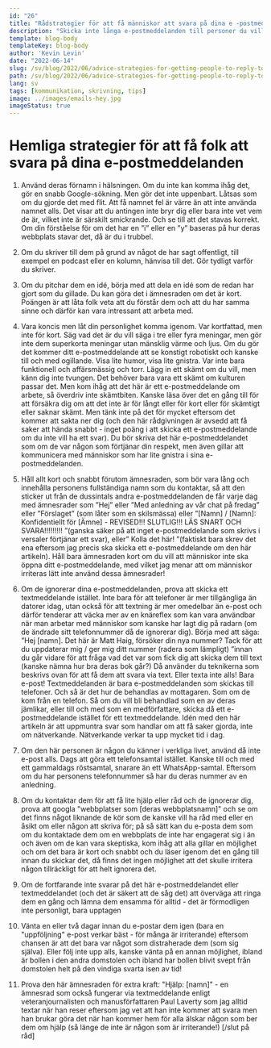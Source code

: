 ```yaml
---
id: "26"
title: "Rådstrategier för att få människor att svara på dina e -postmeddelanden"
description: "Skicka inte långa e-postmeddelanden till personer du vill arbeta med.  Lägg bara din poäng så snabbt som möjligt och håll den kort."
template: blog-body
templateKey: blog-body
author: 'Kevin Levin'
date: "2022-06-14"
slug: /sv/blog/2022/06/advice-strategies-for-getting-people-to-reply-to-your-emails
path: /sv/blog/2022/06/advice-strategies-for-getting-people-to-reply-to-your-emails
lang: sv
tags: [kommunikation, skrivning, tips]
image: ../images/emails-hey.jpg
imageStatus: true
---
```


# Hemliga strategier för att få folk att svara på dina e-postmeddelanden

1. Använd deras förnamn i hälsningen. Om du inte kan komma ihåg det, gör en snabb Google-sökning. Men gör det inte uppenbart. Låtsas som om du gjorde det med flit. Att få namnet fel är värre än att inte använda namnet alls. Det visar att du antingen inte bryr dig eller bara inte vet vem de är, vilket inte är särskilt smickrande. Och se till att det stavas korrekt. Om din förståelse för om det har en ”i” eller en ”y” baseras på hur deras webbplats stavar det, då är du i trubbel.

2. Om du skriver till dem på grund av något de har sagt offentligt, till exempel en podcast eller en kolumn, hänvisa till det. Gör tydligt varför du skriver.

3. Om du pitchar dem en idé, börja med att dela en idé som de redan har gjort som du gillade. Du kan göra det i ämnesraden om det är kort. Poängen är att låta folk veta att du förstår dem och att du har samma sinne och därför kan vara intressant att arbeta med.

4. Vara koncis men låt din personlighet komma igenom. Var kortfattad, men inte för kort. Säg vad det är du vill säga i tre eller fyra meningar, men gör inte dem superkorta meningar utan mänsklig värme och ljus. Om du gör det kommer ditt e-postmeddelande att se konstigt robotiskt och kanske till och med ogillande. Visa lite humor, visa lite gnistra. Var inte bara funktionell och affärsmässig och torr. Lägg in ett skämt om du vill, men känn dig inte tvungen. Det behöver bara vara ett skämt om kulturen passar det. Men kom ihåg att det här är ett e-postmeddelande om arbete, så överdriv inte skämtbiten. Kanske läsa över det en gång till för att försäkra dig om att det inte är för långt eller för kort eller för skämtigt eller saknar skämt. Men tänk inte på det för mycket eftersom det kommer att sakta ner dig (och den här rådgivningen är avsedd att få saker att hända snabbt - inget poäng i att skicka ett e-postmeddelande om du inte vill ha ett svar). Du bör skriva det här e-postmeddelandet som om de var någon som förtjänar din respekt, men även gillar att kommunicera med människor som har lite gnistra i sina e-postmeddelanden.

5. Håll allt kort och snabbt förutom ämnesraden, som bör vara lång och innehålla personens fullständiga namn som du kontaktar, så att den sticker ut från de dussintals andra e-postmeddelanden de får varje dag med ämnesrader som ”Hej” eller ”Med anledning av vår chat på fredag” eller ”Förslaget” (som låter som en skilsmässa) eller ”[Namn] / [Namn]: Konfidentiellt för [Ämne] - REVISED!!! SLUTLIG!!! LÄS SNART OCH SVARA!!!!!!!!! ”(ganska säker på att inget e-postmeddelande som skrivs i versaler förtjänar ett svar), eller” Kolla det här! ”(faktiskt bara skrev det ena eftersom jag precis ska skicka ett e-postmeddelande om den här artikeln). Håll bara ämnesraden kort om du vill att människor inte ska öppna ditt e-postmeddelande, med vilket jag menar att om människor irriteras lätt inte använd dessa ämnesrader!

6. Om de ignorerar dina e-postmeddelanden, prova att skicka ett textmeddelande istället. Inte bara för att telefoner är mer tillgängliga än datorer idag, utan också för att textning är mer omedelbar än e-post och därför tenderar att väcka mer av en knäreflex som kan vara användbar när man arbetar med människor som kanske har lagt dig på radarn (om de ändrade sitt telefonnummer då de ignorerar dig). Börja med att säga: ”Hej [namn]. Det här är Matt Haig, försöker din nya nummer? Tack för att du uppdaterar mig / ger mig ditt nummer (radera som lämpligt) ”innan du går vidare för att fråga vad det var som fick dig att skicka dem till text (kanske nämna hur bra deras bok går?) Då använder du teknikerna som beskrivs ovan för att få dem att svara via text. Eller texta inte alls! Bara e-post! Textmeddelanden är bara e-postmeddelanden som skickas till telefoner. Och så är det hur de behandlas av mottagaren. Som om de kom från en telefon. Så om du vill bli behandlad som en av deras jämlikar, eller till och med som en medförfattare, skicka då ett e-postmeddelande istället för ett textmeddelande. Idén med den här artikeln är att uppmuntra svar som handlar om att få saker gjorda, inte om nätverkande. Nätverkande verkar ta upp mycket tid i dag.

7. Om den här personen är någon du känner i verkliga livet, använd då inte e-post alls. Dags att göra ett telefonsamtal istället. Kanske till och med ett gammaldags röstsamtal, snarare än ett WhatsApp-samtal. Eftersom om du har personens telefonnummer så har du deras nummer av en anledning.

8. Om du kontaktar dem för att få lite hjälp eller råd och de ignorerar dig, prova att googla "webbplatser som [deras webbplatsnamn]" och se om det finns något liknande de kör som de kanske vill ha råd med eller en åsikt om eller någon att skriva för; på så sätt kan du e-posta dem som om du kontaktade dem om en webbplats de inte har engagerat sig i än och även om de kan vara skeptiska, kom ihåg att alla gillar en möjlighet och om det bara är kort och snabbt och du läser igenom det en gång till innan du skickar det, då finns det ingen möjlighet att det skulle irritera någon tillräckligt för att helt ignorera det.

9. Om de fortfarande inte svarar på det här e-postmeddelandet eller textmeddelandet (och det är säkert att de såg det) att överväga att ringa dem en gång och lämna dem ensamma för alltid - det är förmodligen inte personligt, bara upptagen

10. Vänta en eller två dagar innan du e-postar dem igen (bara en "uppföljning" e-post verkar bäst - för många är irriterande) eftersom chansen är att det bara var något som distraherade dem (som sig själva). Eller följ inte upp alls, kanske vänta på en annan möjlighet, ibland är bollen i den andra domstolen och ibland har bollen blivit svept från domstolen helt på den vindiga svarta isen av tid!

11. Prova den här ämnesraden för extra kraft: "Hjälp: [namn]" - en ämnesrad som också fungerar via textmeddelande enligt veteranjournalisten och manusförfattaren Paul Laverty som jag alltid textar när han reser eftersom jag vet att han inte kommer att svara men han brukar göra det när han kommer hem för alla älskar någon som ber dem om hjälp (så länge de inte är någon som är irriterande!) [/slut på råd]



